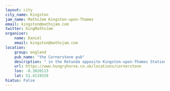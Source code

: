 ```yaml
---
layout: city                                           
city_name: Kingston
jam_name: MathsJam Kingston-upon-Thames
email: kingston@mathsjam.com
twitter: KingMathsJam
organiser:
    name: Daniel
    email: kingston@mathsjam.com
location:
    group: england
    pub_name: "the Cornerstone pub"
    description: " in the Rotunda opposite Kingston-upon-Thames Station"
    url: https://www.hungryhorse.co.uk/locations/cornerstone
    lon: -0.3020113
    lat: 51.4119319
hiatus: False
---
```


